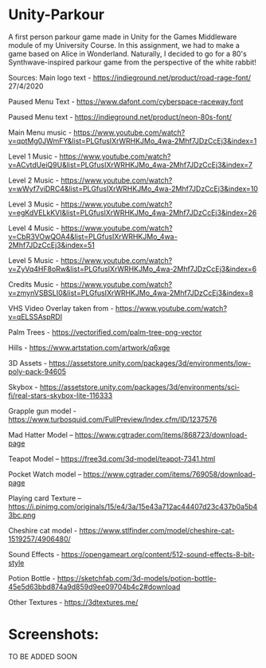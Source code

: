 # Unity-Parkour
A first person parkour game made in Unity for the Games Middleware module of my University Course. In this assignment, we had to make a game based on Alice in Wonderland. Naturally, I decided to go for a 80's Synthwave-inspired parkour game from the perspective of the white rabbit!

Sources:
Main logo text - https://indieground.net/product/road-rage-font/ 27/4/2020

Paused Menu Text - https://www.dafont.com/cyberspace-raceway.font

Paused Menu text - https://indieground.net/product/neon-80s-font/

Main Menu music - https://www.youtube.com/watch?v=qptMg0JWmFY&list=PLGfusIXrWRHKJMo_4wa-2Mhf7JDzCcEj3&index=1

Level 1 Music - https://www.youtube.com/watch?v=ACvtdUeiQ9U&list=PLGfusIXrWRHKJMo_4wa-2Mhf7JDzCcEj3&index=7

Level 2 Music - https://www.youtube.com/watch?v=wWyf7viDRC4&list=PLGfusIXrWRHKJMo_4wa-2Mhf7JDzCcEj3&index=10

Level 3 Music - https://www.youtube.com/watch?v=egKdVELkKVI&list=PLGfusIXrWRHKJMo_4wa-2Mhf7JDzCcEj3&index=26

Level 4 Music - https://www.youtube.com/watch?v=CbR3VOwQOA4&list=PLGfusIXrWRHKJMo_4wa-2Mhf7JDzCcEj3&index=51

Level 5 Music - https://www.youtube.com/watch?v=ZyVq4HF8oRw&list=PLGfusIXrWRHKJMo_4wa-2Mhf7JDzCcEj3&index=6

Credits Music - https://www.youtube.com/watch?v=zmynVSBSLI0&list=PLGfusIXrWRHKJMo_4wa-2Mhf7JDzCcEj3&index=8

VHS Video Overlay taken from - https://www.youtube.com/watch?v=qELSSAspRDI

Palm Trees - https://vectorified.com/palm-tree-png-vector

Hills - https://www.artstation.com/artwork/q6xge

3D Assets - https://assetstore.unity.com/packages/3d/environments/low-poly-pack-94605

Skybox - https://assetstore.unity.com/packages/3d/environments/sci-fi/real-stars-skybox-lite-116333

Grapple gun model - https://www.turbosquid.com/FullPreview/Index.cfm/ID/1237576

Mad Hatter Model – https://www.cgtrader.com/items/868723/download-page

Teapot Model – https://free3d.com/3d-model/teapot-7341.html

Pocket Watch model – https://www.cgtrader.com/items/769058/download-page

Playing card Texture – https://i.pinimg.com/originals/15/e4/3a/15e43a712ac44407d23c437b0a5b43bc.png

Cheshire cat model - https://www.stlfinder.com/model/cheshire-cat-1519257/4906480/

Sound Effects - https://opengameart.org/content/512-sound-effects-8-bit-style

Potion Bottle - https://sketchfab.com/3d-models/potion-bottle-45e5d63bbd874a9d859d9ee09704b4c2#download

Other Textures - https://3dtextures.me/

# Screenshots: 
TO BE ADDED SOON

